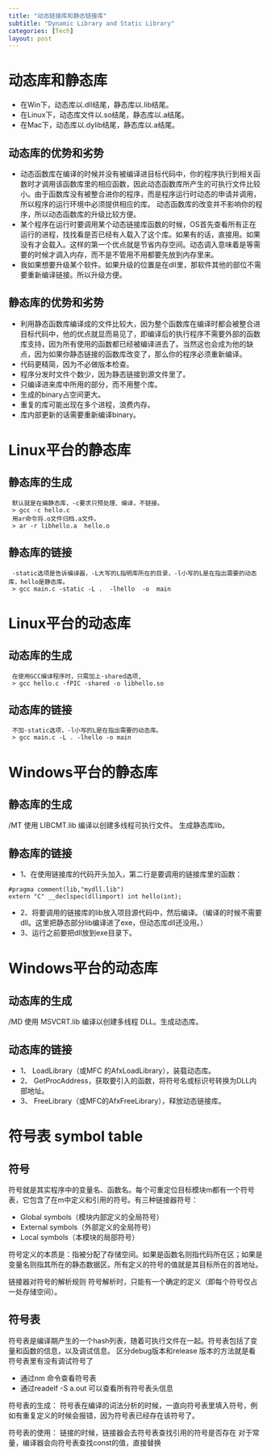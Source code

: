 ```yaml
---
title: "动态链接库和静态链接库"
subtitle: "Dynamic Library and Static Library"
categories: [Tech]
layout: post
---
```

# 动态库和静态库

- 在Win下，动态库以.dll结尾，静态库以.lib结尾。
- 在Linux下，动态库文件以.so结尾，静态库以.a结尾。
- 在Mac下，动态库以.dylib结尾，静态库以.a结尾。


## 动态库的优势和劣势

- 动态函数库在编译的时候并没有被编译进目标代码中，你的程序执行到相关函数时才调用该函数库里的相应函数，因此动态函数库所产生的可执行文件比较小。由于函数库没有被整合进你的程序，而是程序运行时动态的申请并调用，所以程序的运行环境中必须提供相应的库。 动态函数库的改变并不影响你的程序，所以动态函数库的升级比较方便。
- 某个程序在运行时要调用某个动态链接库函数的时候，OS首先查看所有正在运行的进程，找找看是否已经有人载入了这个库。如果有的话，直接用。如果没有才会载入。这样的第一个优点就是节省内存空间。动态调入意味着是等需要的时候才调入内存，而不是不管用不用都要先放到内存里来。
- 我如果想要升级某个软件。如果升级的位置是在dll里，那软件其他的部位不需要重新编译链接。所以升级方便。

## 静态库的优势和劣势

- 利用静态函数库编译成的文件比较大，因为整个函数库在编译时都会被整合进目标代码中，他的优点就显而易见了，即编译后的执行程序不需要外部的函数库支持，因为所有使用的函数都已经被编译进去了。当然这也会成为他的缺点，因为如果你静态链接的函数库改变了，那么你的程序必须重新编译。
- 代码更精简，因为不必做版本检查。
- 程序分发时文件个数少，因为静态链接到源文件里了。
- 只编译进来库中所用的部分，而不用整个库。
- 生成的binary占空间更大。
- 重复的库可能出现在多个进程，浪费内存。
- 库内部更新的话需要重新编译binary。


# Linux平台的静态库

## 静态库的生成

     默认就是在编静态库，-c要求只预处理、编译，不链接。
     > gcc -c hello.c
     用ar命令将.o文件归档.a文件。
     > ar -r libhello.a  hello.o

## 静态库的链接

     -static选项是告诉编译器，-L大写的L指明库所在的目录，-l小写的L是在指出需要的动态库，hello是静态库。
     > gcc main.c -static -L .  -lhello  -o  main


# Linux平台的动态库

## 动态库的生成

     在使用GCC编译程序时，只需加上-shared选项,
     > gcc hello.c -fPIC -shared -o libhello.so

## 动态库的链接

     不加-static选项，-l小写的L是在指出需要的动态库。
     > gcc main.c -L . -lhello -o main



# Windows平台的静态库

## 静态库的生成

/MT 使用 LIBCMT.lib 编译以创建多线程可执行文件。  生成静态库lib。

## 静态库的链接

- 1、在使用链接库的代码开头加入，第二行是要调用的链接库里的函数：
```
#pragma comment(lib,"mydll.lib")
extern "C" __declspec(dllimport) int hello(int);
```
- 2、将要调用的链接库的lib放入项目源代码中，然后编译。（编译的时候不需要dll。这里把静态部分lib编译进了exe，但动态库dll还没用。）
- 3、运行之前要把dll放到exe目录下。


# Windows平台的动态库

## 动态库的生成

/MD 使用 MSVCRT.lib 编译以创建多线程 DLL。生成动态库。

## 动态库的链接

- 1、 LoadLibrary（或MFC 的AfxLoadLibrary），装载动态库。
- 2、 GetProcAddress，获取要引入的函数，将符号名或标识号转换为DLL内部地址。
- 3、 FreeLibrary（或MFC的AfxFreeLibrary），释放动态链接库。



# 符号表 symbol table
## 符号
符号就是其实程序中的变量名、函数名。每个可重定位目标模块m都有一个符号表，它包含了在m中定义和引用的符号。有三种链接器符号：
* Global symbols（模块内部定义的全局符号）
* External symbols（外部定义的全局符号）
* Local symbols（本模块的局部符号）

符号定义的本质是：指被分配了存储空间。如果是函数名则指代码所在区；如果是变量名则指其所在的静态数据区。所有定义的符号的值就是其目标所在的首地址。


链接器对符号的解析规则
符号解析时，只能有一个确定的定义（即每个符号仅占一处存储空间）。

## 符号表
符号表是编译期产生的一个hash列表，随着可执行文件在一起。符号表包括了变量和函数的信息，以及调试信息。
区分debug版本和release 版本的方法就是看符号表里有没有调试符号了
* 通过nm 命令查看符号表
* 通过readelf -S a.out 可以查看所有符号表头信息

符号表的生成：
符号表在编译的词法分析的时候，一直向符号表里填入符号，例如有重复定义的时候会报错，因为符号表已经存在该符号了。

符号表的使用：
链接的时候，链接器会去符号表查找引用的符号是否存在
对于常量，编译器会向符号表查找const的值，直接替换


